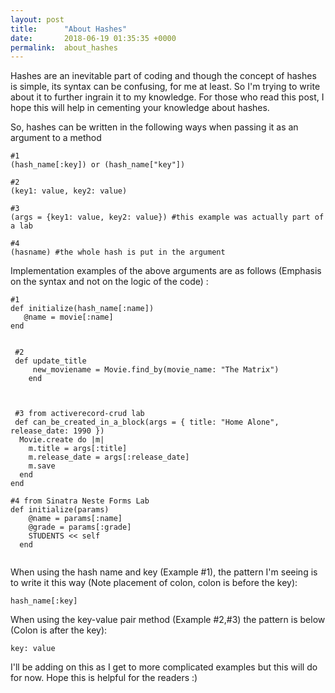 ```yaml
---
layout: post
title:      "About Hashes"
date:       2018-06-19 01:35:35 +0000
permalink:  about_hashes
---
```



Hashes are an inevitable part of coding and though the concept of hashes is simple, its syntax  can be confusing, for me at least.  So I'm trying to write about it to further ingrain it to my knowledge. For those who read this post, I hope this will help in cementing your knowledge about hashes.

So, hashes can be written in the following ways when passing it as an argument to a method

```
#1
(hash_name[:key]) or (hash_name["key"])

#2
(key1: value, key2: value)

#3
(args = {key1: value, key2: value}) #this example was actually part of a lab

#4
(hasname) #the whole hash is put in the argument
```

Implementation examples of the above arguments are as follows (Emphasis on the syntax and not on the logic of the code) :

```
#1
def initialize(hash_name[:name])
   @name = movie[:name]
end
 
 
 #2 
 def update_title
     new_moviename = Movie.find_by(movie_name: "The Matrix")
	end
 

 
 #3 from activerecord-crud lab
 def can_be_created_in_a_block(args = { title: "Home Alone", release_date: 1990 })
  Movie.create do |m|
    m.title = args[:title]
    m.release_date = args[:release_date]
    m.save
  end
end

#4 from Sinatra Neste Forms Lab
def initialize(params)
    @name = params[:name]
    @grade = params[:grade]
    STUDENTS << self
  end
 
```

When using the hash name and key (Example #1), the pattern I'm seeing is to write it this way (Note placement of colon, colon is before the key):

```
hash_name[:key]
```

When using the key-value pair method  (Example #2,#3) the pattern is below (Colon is after the key):

```
key: value
```

I'll be adding on this as I get to more complicated examples but this will do for now. Hope this is helpful for the readers :)
